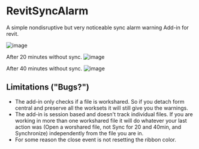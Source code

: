 # RevitSyncAlarm
A simple nondisruptive but very noticeable sync alarm warning Add-in for revit.

![image](https://user-images.githubusercontent.com/8847598/38228875-22ccc66c-3749-11e8-911b-fb4eb44d3f73.png)

After 20 minutes without sync.
![image](https://user-images.githubusercontent.com/8847598/38228889-2cc6d7ac-3749-11e8-8b24-46787fe3a5e3.png)

After 40 minutes without sync.
![image](https://user-images.githubusercontent.com/8847598/38228901-3db63e36-3749-11e8-89f6-437468559203.png)


## Limitations ("Bugs?")

* The add-in only checks if a file is workshared. So if you detach form central and preserve all the worksets it will still give you the warnings.
* The add-in is session based and doesn't track individual files. If you are working in more than one workshared file it will do whatever your last action was (Open a worshared file, not Sync for 20 and 40min, and Synchronize) independently from the file you are in.
* For some reason the close event is not resetting the ribbon color.
